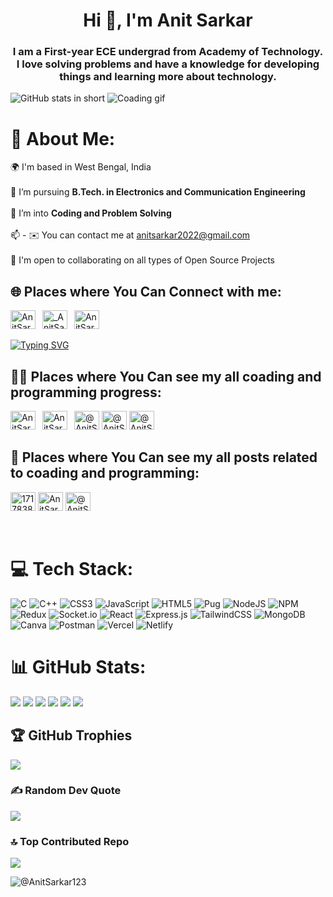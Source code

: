 <h1 align="center">Hi 👋, I'm Anit Sarkar</h1>

<h3 align="center">I am a First-year ECE undergrad from Academy of Technology. I love solving problems and have a knowledge for developing things and learning more about technology. </h3>

![GitHub stats in   short](https://github-stats-alpha.vercel.app/api?username=AnitSarkar123&cc=000&tc=fff&ic=fff&bc=000 "profile")
![Coading  gif](https://i.pinimg.com/originals/6e/a8/c6/6ea8c68dfa924bc2e6a9abe3e473087a.gif)

# 💫 About Me:

🌍 I'm based in West Bengal, India<br><br>
🌱 I’m pursuing **B.Tech. in Electronics and Communication Engineering**<br><br>👯 I’m into **Coding and Problem Solving**<br><br>📫 - ✉️ You can contact me at [anitsarkar2022@gmail.com](mailto:AnitSarkar@gmail.com)<br><br>🤝 I'm open to collaborating on all types of Open Source Projects

## 🌐 Places where You Can Connect with me:

<p align="left">
   <a href="https://www.linkedin.com/in/anit-sarkar-11906a283/" target="blank"><img src="https://raw.githubusercontent.com/rahuldkjain/github-profile-readme-generator/master/src/images/icons/Social/linked-in-alt.svg" alt="AnitSarkar" height="30" width="40" /></a>&ensp;
   <a href="https://www.instagram.com/anit.sarkar.31924/" target="blank"><img src="https://raw.githubusercontent.com/rahuldkjain/github-profile-readme-generator/master/src/images/icons/Social/instagram.svg" alt="_AnitSarkar_" height="30" width="40" /></a>&ensp;
   <a href="https://www.facebook.com/profile.php?id=61550071628763" target="blank"><img src="https://raw.githubusercontent.com/rahuldkjain/github-profile-readme-generator/master/src/images/icons/Social/facebook.svg" alt="AnitSarkar" height="30" width="40" /></a>&ensp;
   </p>
<a href="#"><img src="https://readme-typing-svg.herokuapp.com?font=Hack+Nerd+Font&duration=2000&pause=500&color=E6EDF3&random=false&width=435&lines=Feel+free+to+connect+with+me+%F0%9F%98%8A+" alt="Typing SVG" /></a>

## 🧑‍💻 Places where You Can see my all coading and programming progress:

<p align="left">
<a href="https://www.leetcode.com/anitsarkar2022" target="blank"><img src="https://raw.githubusercontent.com/rahuldkjain/github-profile-readme-generator/master/src/images/icons/Social/leet-code.svg" alt="AnitSarkar" height="30" width="40" /></a>&ensp;
<a href="https://auth.geeksforgeeks.org/user/anitsarkar04" target="blank"><img src="https://raw.githubusercontent.com/rahuldkjain/github-profile-readme-generator/master/src/images/icons/Social/geeks-for-geeks.svg" alt="AnitSarkar" height="30" width="40" /></a>&ensp;
<a href="https://github.com/AnitSarkar123" target="blank"><img src="https://onmsft.com/wp-content/uploads/2020/04/githubappicon.jpg" alt="@AnitSarkar" height="30" width="40" /></a>
<a href="https://codeforces.com/profile/AnitSarkar2023?csrf_token=4049429422374f939bc4ed5d6d42ebe5" target="blank"><img src="https://th.bing.com/th/id/OIP.Yl33AIWwptcJrkEFJLaQKAHaHa?rs=1&pid=ImgDetMain" alt="@AnitSarkar" height="30" width="40" /></a>
<a href="https://www.codechef.com/users/sarkar_anit" target="blank"><img src="https://th.bing.com/th/id/OIP.1W0-bbmt4iiEpp_pPrS0VQAAAA?rs=1&pid=ImgDetMain" alt="@AnitSarkar" height="30" width="40" /></a>
</p>

## 📰 Places where You Can see my all posts related to coading and programming:

<p align="left">
<a href="v" target="blank"><img src="https://raw.githubusercontent.com/rahuldkjain/github-profile-readme-generator/master/src/images/icons/Social/stack-overflow.svg" alt="17178385" height="30" width="40" /></a>
   <a href="https://dev.to/anitsarkar123" target="blank"><img src="https://raw.githubusercontent.com/rahuldkjain/github-profile-readme-generator/master/src/images/icons/Social/devto.svg" alt="AnitSarkar" height="30" width="40" /></a>
   <a href="https://medium.com/@anit.sarkar.23" target="blank"><img src="https://raw.githubusercontent.com/rahuldkjain/github-profile-readme-generator/master/src/images/icons/Social/medium.svg" alt="@AnitSarkar" height="30" width="40" /></a>
   </p>

<br />

# 💻 Tech Stack:

![C](https://img.shields.io/badge/c-%2300599C.svg?style=for-the-badge&logo=c&logoColor=white)
![C++](https://img.shields.io/badge/c++-%2300599C.svg?style=for-the-badge&logo=c%2B%2B&logoColor=white)
![CSS3](https://img.shields.io/badge/css3-%231572B6.svg?style=for-the-badge&logo=css3&logoColor=white)
![JavaScript](https://img.shields.io/badge/javascript-%23323330.svg?style=for-the-badge&logo=javascript&logoColor=%23F7DF1E)
![HTML5](https://img.shields.io/badge/html5-%23E34F26.svg?style=for-the-badge&logo=html5&logoColor=white)
![Pug](https://img.shields.io/badge/Pug-FFF?style=for-the-badge&logo=pug&logoColor=A86454)
![NodeJS](https://img.shields.io/badge/node.js-6DA55F?style=for-the-badge&logo=node.js&logoColor=white)
![NPM](https://img.shields.io/badge/NPM-%23000000.svg?style=for-the-badge&logo=npm&logoColor=white)
![Redux ](https://img.shields.io/badge/redux-%23593d88.svg?style=for-the-badge&logo=redux&logoColor=white)
![Socket.io](https://img.shields.io/badge/Socket.io-black?style=for-the-badge&logo=socket.io&badgeColor=010101)
![React](https://img.shields.io/badge/react-%2320232a.svg?style=for-the-badge&logo=react&logoColor=%2361DAFB) ![Express.js](https://img.shields.io/badge/express.js-%23404d59.svg?style=for-the-badge&logo=express&logoColor=%2361DAFB) ![TailwindCSS](https://img.shields.io/badge/tailwindcss-%2338B2AC.svg?style=for-the-badge&logo=tailwind-css&logoColor=white) ![MongoDB](https://img.shields.io/badge/MongoDB-%234ea94b.svg?style=for-the-badge&logo=mongodb&logoColor=white)
![Canva](https://img.shields.io/badge/Canva-%2300C4CC.svg?style=for-the-badge&logo=Canva&logoColor=white)
![Postman](https://img.shields.io/badge/Postman-FF6C37?style=for-the-badge&logo=postman&logoColor=white)
![Vercel](https://img.shields.io/badge/vercel-%23000000.svg?style=for-the-badge&logo=vercel&logoColor=white)
![Netlify](https://img.shields.io/badge/netlify-%23000000.svg?style=for-the-badge&logo=netlify&logoColor=#00C7B7)

# 📊 GitHub Stats:

![](http://github-profile-summary-cards.vercel.app/api/cards/profile-details?username=AnitSarkar123&theme=dark)
![](https://github-readme-stats.vercel.app/api?username=AnitSarkar123&theme=dark)
![](http://github-profile-summary-cards.vercel.app/api/cards/repos-per-language?username=AnitSarkar123&theme=dark)
![](http://github-profile-summary-cards.vercel.app/api/cards/most-commit-language?username=AnitSarkar123&theme=dark)
![](http://github-profile-summary-cards.vercel.app/api/cards/productive-time?username=AnitSarkar123&theme=dark)
![](https://github-readme-streak-stats.herokuapp.com/?user=AnitSarkar123&theme=dark)


## 🏆 GitHub Trophies

![](https://github-profile-trophy.vercel.app/?username=AnitSarkar123&no-frame=false&no-bg=true&margin-w=4)

### ✍️ Random Dev Quote

![](https://quotes-github-readme.vercel.app/api?type=horizontal&theme=radical)

### 🔝 Top Contributed Repo

![](https://github-contributor-stats.vercel.app/api?username=AnitSarkar123&limit=5&theme=dark&combine_all_yearly_contributions=true)

<!-- Proudly created with GPRM ( https://gprm.itsvg.in ) -->

<p align="left"> <img src="https://komarev.com/ghpvc/?username=AnitSarkar123&label=Profile%20views&color=00ff6e&style=flat" alt="@AnitSarkar123" /> </p>
